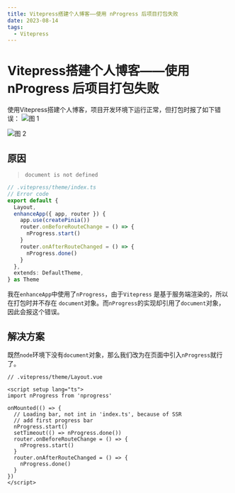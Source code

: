 ```yaml
---
title: Vitepress搭建个人博客——使用 nProgress 后项目打包失败
date: 2023-08-14
tags:
  - Vitepress
---
```


# Vitepress搭建个人博客——使用 nProgress 后项目打包失败

使用Vitepress搭建个人博客，项目开发环境下运行正常，但打包时报了如下错误：
![图 1](https://cdn.jsdelivr.net/gh/jic999/images/blog/20230813233123_c.webp)

![图 2](https://cdn.jsdelivr.net/gh/jic999/images/blog/20230813234806_c.webp)

## 原因

> `document is not defined`

```ts
// .vitepress/theme/index.ts
// Error code
export default {
  Layout,
  enhanceApp({ app, router }) {
    app.use(createPinia())
    router.onBeforeRouteChange = () => {
      nProgress.start()
    }
    router.onAfterRouteChanged = () => {
      nProgress.done()
    }
  },
  extends: DefaultTheme,
} as Theme
```
我在`enhanceApp`中使用了`nProgress`，由于`Vitepress` 是基于服务端渲染的，所以在打包时并不存在 `document`对象。而`nProgress`的实现却引用了`document`对象，因此会报这个错误。

## 解决方案

既然`node`环境下没有`document`对象，那么我们改为在页面中引入`nProgress`就行了。

```vue
// .vitepress/theme/Layout.vue

<script setup lang="ts">
import nProgress from 'nprogress'

onMounted(() => {
  // Loading bar, not int in 'index.ts', because of SSR
  // add first progress bar
  nProgress.start()
  setTimeout(() => nProgress.done())
  router.onBeforeRouteChange = () => {
    nProgress.start()
  }
  router.onAfterRouteChanged = () => {
    nProgress.done()
  }
})
</script>
```


